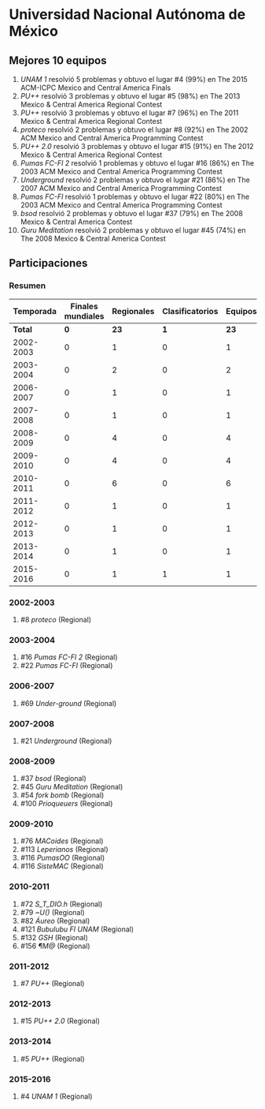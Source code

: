# Universidad Nacional Autónoma de México

## Mejores 10 equipos

1. _UNAM 1_ resolvió 5 problemas y obtuvo el lugar #4 (99%) en The 2015 ACM-ICPC Mexico and Central America Finals
1. _PU++_ resolvió 3 problemas y obtuvo el lugar #5 (98%) en The 2013 Mexico & Central America Regional Contest
1. _PU++_ resolvió 3 problemas y obtuvo el lugar #7 (96%) en The 2011 Mexico & Central America Regional Contest
1. _proteco_ resolvió 2 problemas y obtuvo el lugar #8 (92%) en The 2002 ACM Mexico and Central America Programming Contest
1. _PU++ 2.0_ resolvió 3 problemas y obtuvo el lugar #15 (91%) en The 2012 Mexico & Central America Regional Contest
1. _Pumas FC-FI 2_ resolvió 1 problemas y obtuvo el lugar #16 (86%) en The 2003 ACM Mexico and Central America Programming Contest
1. _Underground_ resolvió 2 problemas y obtuvo el lugar #21 (86%) en The 2007 ACM Mexico and Central America Programming Contest
1. _Pumas FC-FI_ resolvió 1 problemas y obtuvo el lugar #22 (80%) en The 2003 ACM Mexico and Central America Programming Contest
1. _bsod_ resolvió 2 problemas y obtuvo el lugar #37 (79%) en The 2008 Mexico & Central America Contest
1. _Guru Meditation_ resolvió 2 problemas y obtuvo el lugar #45 (74%) en The 2008 Mexico & Central America Contest

## Participaciones

### Resumen

| Temporada | Finales mundiales | Regionales | Clasificatorios | Equipos |
| --- | --- | --- | --- | --- |
| **Total** | **0** | **23** | **1** | **23** |
| 2002-2003 | 0 | 1 | 0 | 1 |
| 2003-2004 | 0 | 2 | 0 | 2 |
| 2006-2007 | 0 | 1 | 0 | 1 |
| 2007-2008 | 0 | 1 | 0 | 1 |
| 2008-2009 | 0 | 4 | 0 | 4 |
| 2009-2010 | 0 | 4 | 0 | 4 |
| 2010-2011 | 0 | 6 | 0 | 6 |
| 2011-2012 | 0 | 1 | 0 | 1 |
| 2012-2013 | 0 | 1 | 0 | 1 |
| 2013-2014 | 0 | 1 | 0 | 1 |
| 2015-2016 | 0 | 1 | 1 | 1 |

### 2002-2003

1. #8 _proteco_ (Regional)

### 2003-2004

1. #16 _Pumas FC-FI 2_ (Regional)
1. #22 _Pumas FC-FI_ (Regional)

### 2006-2007

1. #69 _Under-ground_ (Regional)

### 2007-2008

1. #21 _Underground_ (Regional)

### 2008-2009

1. #37 _bsod_ (Regional)
1. #45 _Guru Meditation_ (Regional)
1. #54 _fork bomb_ (Regional)
1. #100 _Prioqueuers_ (Regional)

### 2009-2010

1. #76 _MACoides_ (Regional)
1. #113 _Leperianos_ (Regional)
1. #116 _PumasOO_ (Regional)
1. #116 _SisteMAC_ (Regional)

### 2010-2011

1. #72 _S_T_DIO.h_ (Regional)
1. #79 _~U()_ (Regional)
1. #82 _Áureo_ (Regional)
1. #121 _Bubulubu FI UNAM_ (Regional)
1. #132 _GSH_ (Regional)
1. #156 _¶M@_ (Regional)

### 2011-2012

1. #7 _PU++_ (Regional)

### 2012-2013

1. #15 _PU++ 2.0_ (Regional)

### 2013-2014

1. #5 _PU++_ (Regional)

### 2015-2016

1. #4 _UNAM 1_ (Regional)



